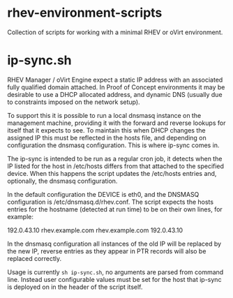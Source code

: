 rhev-environment-scripts
========================

Collection of scripts for working with a minimal RHEV or oVirt environment.

ip-sync.sh
==========

RHEV Manager / oVirt Engine expect a static IP address with an associated fully
qualified domain attached. In Proof of Concept environments it may be desirable
to use a DHCP allocated address, and dynamic DNS (usually due to constraints 
imposed on the network setup).

To support this it is possible to run a local dnsmasq instance on the 
management machine, providing it with the forward and reverse lookups for itself
that it expects to see. To maintain this when DHCP changes the assigned IP this
must be reflected in the hosts file, and depending on configuration the dnsmasq
configuration. This is where ip-sync comes in.

The ip-sync is intended to be run as a regular cron job, it detects when the IP
listed for the host in /etc/hosts differs from that attached to the specified
device. When this happens the script updates the /etc/hosts entries and, 
optionally, the dnsmasq configuration.

In the default configuration the DEVICE is eth0, and the DNSMASQ configuration 
is /etc/dnsmasq.d/rhev.conf. The script expects the hosts entries for the 
hostname (detected at run time) to be on their own lines, for example:

192.0.43.10 rhev.example.com
rhev.example.com 192.0.43.10

In the dnsmasq configuration all instances of the old IP will be replaced by the 
new IP, reverse entries as they appear in PTR records will also be replaced
correctly.

Usage is currently `sh ip-sync.sh`, no arguments are parsed from command line. 
Instead user configurable values must be set for the host that ip-sync is 
deployed on in the header of the script itself.


